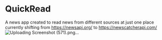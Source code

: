 # QuickRead
A news app created to read news from different sources at just one place
currently shifting from https://newsapi.org/ to https://newscatcherapi.com/
![Uploading Screenshot (571).png…]()
